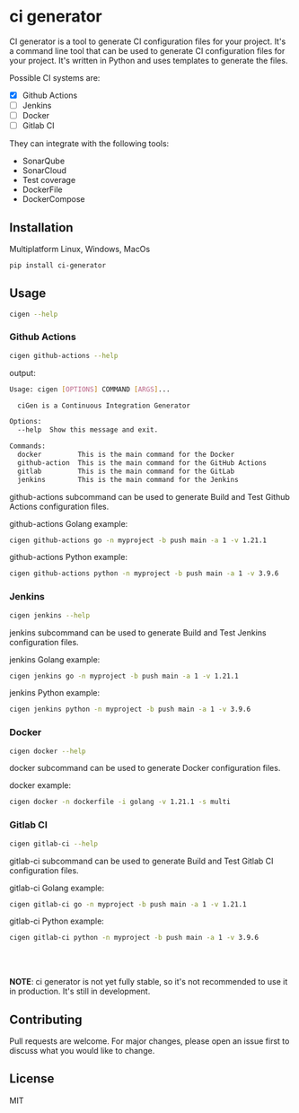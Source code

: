 # ci generator

CI generator is a tool to generate CI configuration files for your project.
It's a command line tool that can be used to generate CI configuration files for your project. It's written in Python and uses templates to generate the files.

Possible CI systems are:

- [x] Github Actions
- [ ] Jenkins
- [ ] Docker
- [ ] Gitlab CI

They can integrate with the following tools:

- SonarQube
- SonarCloud
- Test coverage
- DockerFile
- DockerCompose

## Installation

Multiplatform Linux, Windows, MacOs

```bash
pip install ci-generator
```

## Usage

```bash
cigen --help
```

### Github Actions

```bash
cigen github-actions --help
```

output:
```bash
Usage: cigen [OPTIONS] COMMAND [ARGS]...

  ciGen is a Continuous Integration Generator

Options:
  --help  Show this message and exit.

Commands:
  docker         This is the main command for the Docker
  github-action  This is the main command for the GitHub Actions
  gitlab         This is the main command for the GitLab
  jenkins        This is the main command for the Jenkins

```

github-actions subcommand can be used to generate Build and Test Github Actions configuration files.

github-actions Golang example:

```bash
cigen github-actions go -n myproject -b push main -a 1 -v 1.21.1
```

github-actions Python example:

```bash
cigen github-actions python -n myproject -b push main -a 1 -v 3.9.6
```

### Jenkins

```bash
cigen jenkins --help
```

jenkins subcommand can be used to generate Build and Test Jenkins configuration files.

jenkins Golang example:

```bash
cigen jenkins go -n myproject -b push main -a 1 -v 1.21.1
```

jenkins Python example:

```bash
cigen jenkins python -n myproject -b push main -a 1 -v 3.9.6
```

### Docker

```bash
cigen docker --help
```

docker subcommand can be used to generate Docker configuration files.

docker example:

```bash
cigen docker -n dockerfile -i golang -v 1.21.1 -s multi
```

### Gitlab CI

```bash
cigen gitlab-ci --help
```

gitlab-ci subcommand can be used to generate Build and Test Gitlab CI configuration files.

gitlab-ci Golang example:

```bash
cigen gitlab-ci go -n myproject -b push main -a 1 -v 1.21.1
```

gitlab-ci Python example:

```bash
cigen gitlab-ci python -n myproject -b push main -a 1 -v 3.9.6
```

<br>
<br>

**NOTE**: ci generator is not yet fully stable, so it's not recommended to use it in production. It's still in development.

## Contributing

Pull requests are welcome. For major changes, please open an issue first to discuss what you would like to change.

## License

MIT
